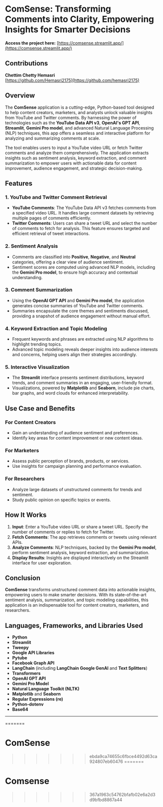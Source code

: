 


# ComSense: Transforming Comments into Clarity, Empowering Insights for Smarter Decisions  

**Access the project here:** [https://comsense.streamlit.app/](https://comsense.streamlit.app/)  

## Contributions  

**Chettim Chetty Hemasri**  
[https://github.com/Hemasri2175](https://github.com/hemasri2175)  

## Overview  

The **ComSense** application is a cutting-edge, Python-based tool designed to help content creators, marketers, and analysts unlock valuable insights from YouTube and Twitter comments. By harnessing the power of technologies such as the **YouTube Data API v3**, **OpenAI's GPT API**, **Streamlit**, **Gemini Pro model**, and advanced Natural Language Processing (NLP) techniques, this app offers a seamless and interactive platform for analyzing and summarizing comments at scale.  

The tool enables users to input a YouTube video URL or fetch Twitter comments and analyze them comprehensively. The application extracts insights such as sentiment analysis, keyword extraction, and comment summarization to empower users with actionable data for content improvement, audience engagement, and strategic decision-making.  

## Features  

### 1. **YouTube and Twitter Comment Retrieval**  
   - **YouTube Comments**: The YouTube Data API v3 fetches comments from a specified video URL. It handles large comment datasets by retrieving multiple pages of comments efficiently.  
   - **Twitter Comments**: Users can share a tweet URL and select the number of comments to fetch for analysis. This feature ensures targeted and efficient retrieval of tweet interactions.  

### 2. **Sentiment Analysis**  
   - Comments are classified into **Positive**, **Negative**, and **Neutral** categories, offering a clear view of audience sentiment.  
   - Sentiment scores are computed using advanced NLP models, including the **Gemini Pro model**, to ensure high accuracy and contextual understanding.  

### 3. **Comment Summarization**  
   - Using the **OpenAI GPT API** and **Gemini Pro model**, the application generates concise summaries of YouTube and Twitter comments.  
   - Summaries encapsulate the core themes and sentiments discussed, providing a snapshot of audience engagement without manual effort.  

### 4. **Keyword Extraction and Topic Modeling**  
   - Frequent keywords and phrases are extracted using NLP algorithms to highlight trending topics.  
   - Advanced topic modeling reveals deeper insights into audience interests and concerns, helping users align their strategies accordingly.  

### 5. **Interactive Visualization**  
   - The **Streamlit** interface presents sentiment distributions, keyword trends, and comment summaries in an engaging, user-friendly format.  
   - Visualizations, powered by **Matplotlib** and **Seaborn**, include pie charts, bar graphs, and word clouds for enhanced interpretability.  

## Use Case and Benefits  

### **For Content Creators**  
- Gain an understanding of audience sentiment and preferences.  
- Identify key areas for content improvement or new content ideas.  

### **For Marketers**  
- Assess public perception of brands, products, or services.  
- Use insights for campaign planning and performance evaluation.  

### **For Researchers**  
- Analyze large datasets of unstructured comments for trends and sentiment.  
- Study public opinion on specific topics or events.  

## How It Works  

1. **Input**: Enter a YouTube video URL or share a tweet URL. Specify the number of comments or replies to fetch for Twitter.  
2. **Fetch Comments**: The app retrieves comments or tweets using relevant APIs.  
3. **Analyze Comments**: NLP techniques, backed by the **Gemini Pro model**, perform sentiment analysis, keyword extraction, and summarization.  
4. **Display Results**: Insights are displayed interactively on the Streamlit interface for user exploration.  

## Conclusion  

**ComSense** transforms unstructured comment data into actionable insights, empowering users to make smarter decisions. With its state-of-the-art sentiment analysis, summarization, and topic modeling capabilities, this application is an indispensable tool for content creators, marketers, and researchers.  


## Languages, Frameworks, and Libraries Used  

- **Python**  
- **Streamlit**  
- **Tweepy**  
- **Google API Libraries**  
- **Pytube**  
- **Facebook Graph API**  
- **LangChain** (including **LangChain Google GenAI** and **Text Splitters**)  
- **Transformers**  
- **OpenAI GPT API**  
- **Gemini Pro Model**  
- **Natural Language Toolkit (NLTK)**  
- **Matplotlib** and **Seaborn**  
- **Regular Expressions (re)**  
- **Python-dotenv**  
- **Base64**

---  
=======
# ComSense
>>>>>>> ebda9ca74655c6fbce4492d63ca924807eb60476
=======
# Comsense
>>>>>>> 367a1963c54762bfafb02e6a2d3d9bfbd8867a44

